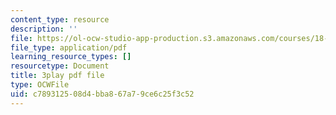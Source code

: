 ```yaml
---
content_type: resource
description: ''
file: https://ol-ocw-studio-app-production.s3.amazonaws.com/courses/18-01sc-single-variable-calculus-fall-2010/c789312508d4bba867a79ce6c25f3c52_ryLdyDrBfvI.pdf
file_type: application/pdf
learning_resource_types: []
resourcetype: Document
title: 3play pdf file
type: OCWFile
uid: c7893125-08d4-bba8-67a7-9ce6c25f3c52
---
```

